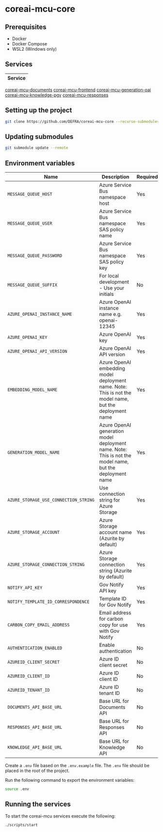 # coreai-mcu-core

## Prerequisites
* Docker
* Docker Compose
* WSL2 (Windows only)

## Services
| Service |
|---------|
[coreai-mcu-documents](https://github.com/DEFRA/coreai-mcu-documents)
[coreai-mcu-frontend](https://github.com/DEFRA/coreai-mcu-frontend)
[coreai-mcu-generation-oai](https://github.com/DEFRA/coreai-mcu-generation-oai)
[coreai-mcu-knowledge-pgv](https://github.com/DEFRA/coreai-mcu-knowledge-pgv)
[coreai-mcu-responses](https://github.com/DEFRA/coreai-mcu-responses)

## Setting up the project
```bash
git clone https://github.com/DEFRA/coreai-mcu-core --recurse-submodules
```

## Updating submodules
```bash
git submodule update --remote
```

## Environment variables
| Name | Description | Required | Default |
| --- | --- | --- | --- |
| `MESSAGE_QUEUE_HOST` | Azure Service Bus namespace host | Yes | |
| `MESSAGE_QUEUE_USER` | Azure Service Bus namespace SAS policy name | Yes | |
| `MESSAGE_QUEUE_PASSWORD` | Azure Service Bus namespace SAS policy key | Yes | |
| `MESSAGE_QUEUE_SUFFIX` | For local development - Use your initials | No | |
| `AZURE_OPENAI_INSTANCE_NAME` | Azure OpenAI instance name e.g. openai-12345 | Yes | |
| `AZURE_OPENAI_KEY` | Azure OpenAI key | Yes | |
| `AZURE_OPENAI_API_VERSION` | Azure OpenAI API version | Yes | `2024-02-01` |
| `EMBEDDING_MODEL_NAME` | Azure OpenAI embedding model deployment name. Note: This is not the model name, but the deployment name | Yes | |
| `GENERATION_MODEL_NAME` | Azure OpenAI generation model deployment name. Note: This is not the model name, but the deployment name | Yes | |
| `AZURE_STORAGE_USE_CONNECTION_STRING` | Use connection string for Azure Storage | Yes | `true` |
| `AZURE_STORAGE_ACCOUNT` | Azure Storage account name (Azurite by default) | Yes | `devstoreaccount1` |
| `AZURE_STORAGE_CONNECTION_STRING` | Azure Storage connection string (Azurite by default) | Yes | |
| `NOTIFY_API_KEY` | Gov Notify API key | Yes | |
| `NOTIFY_TEMPLATE_ID_CORRESPONDENCE` | Template ID for Gov Notify | Yes | |
| `CARBON_COPY_EMAIL_ADDRESS` | Email address for carbon copy for use with Gov Notify | Yes | |
| `AUTHENTICATION_ENABLED` | Enable authentication | No | false |
| `AZUREID_CLIENT_SECRET` | Azure ID client secret | No | |
| `AZUREID_CLIENT_ID` | Azure ID client ID | No | |
| `AZUREID_TENANT_ID` | Azure ID tenant ID | No | |
| `DOCUMENTS_API_BASE_URL` | Base URL for Documents API | No | `coreai-mcu-documents` |
| `RESPONSES_API_BASE_URL` | Base URL for Responses API | No | `coreai-mcu-responses` |
| `KNOWLEDGE_API_BASE_URL` | Base URL for Knowledge API | No | `coreai-mcu-knowledge-pgv` |

Create a `.env` file based on the `.env.example` file. The `.env` file should be placed in the root of the project.

Run the following command to export the environment variables:
```bash
source .env
```

## Running the services
To start the coreai-mcu services execute the following:
```bash
./scripts/start
```
